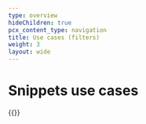 ```yaml
---
type: overview
hideChildren: true
pcx_content_type: navigation
title: Use cases (filters)
weight: 3
layout: wide
---
```


# Snippets use cases

{{<list-examples directory="/rules/snippets/use-cases/" filters="solution,operation,product" >}}